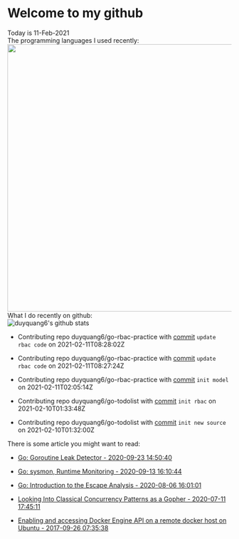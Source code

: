 # Welcome to my github 
Today is 11-Feb-2021\
The programming languages I used recently:\
<img src="https://wakatime.com/share/@duyquang6/fbe267a6-a29b-4a1a-b769-c566a361c376.svg" width="600">\
What I do recently on github:\
![duyquang6's github stats](https://github-readme-stats.vercel.app/api?username=duyquang6&layout=compact&hide=stars,prs,contribs,issues)

 - Contributing repo duyquang6/go-rbac-practice with [commit](https://github.com/duyquang6/go-rbac-practice/commit/1373afa822e4457a83d31c74431da714a0c91f42) `update rbac code` on  2021-02-11T08:28:02Z

 - Contributing repo duyquang6/go-rbac-practice with [commit](https://github.com/duyquang6/go-rbac-practice/commit/6b05baaf6d588e2d461fa679116496ca7aca3a91) `update rbac code` on  2021-02-11T08:27:24Z

 - Contributing repo duyquang6/go-rbac-practice with [commit](https://github.com/duyquang6/go-rbac-practice/commit/938b63a4874a592f0f4f82ee0c3b2157a2ff2c2f) `init model` on  2021-02-11T02:05:14Z

 - Contributing repo duyquang6/go-todolist with [commit](https://github.com/duyquang6/go-todolist/commit/bcb130285b347bce67718feeddf95e7f608f8589) `init rbac` on  2021-02-10T01:33:48Z

 - Contributing repo duyquang6/go-todolist with [commit](https://github.com/duyquang6/go-todolist/commit/8ddc7bedabcf290f3f3fafc4c635c1edb9a61d1f) `init new source` on  2021-02-10T01:32:00Z

There is some article you might want to read:

 - [Go: Goroutine Leak Detector - 2020-09-23 14:50:40](https://medium.com/a-journey-with-go/go-goroutine-leak-detector-61a949beb88?source=rss-f26b90a8ca4b------2)

 - [Go: sysmon, Runtime Monitoring - 2020-09-13 16:10:44](https://medium.com/@blanchon.vincent/go-sysmon-runtime-monitoring-cff9395060b5?source=rss-f26b90a8ca4b------2)

 - [Go: Introduction to the Escape Analysis - 2020-08-06 16:01:01](https://medium.com/a-journey-with-go/go-introduction-to-the-escape-analysis-f7610174e890?source=rss-f26b90a8ca4b------2)

 - [Looking Into Classical Concurrency Patterns as a Gopher - 2020-07-11 17:45:11](https://medium.com/swlh/looking-into-classical-concurrency-patterns-as-a-gopher-be32be3b2690?source=rss-1a65837801e2------2)

 - [Enabling and accessing Docker Engine API on a remote docker host on Ubuntu - 2017-09-26 07:35:38](https://medium.com/@sudarakayasindu/enabling-and-accessing-docker-engine-api-on-a-remote-docker-host-on-ubuntu-16-04-2c15f55f5d39?source=rss-1a65837801e2------2)

